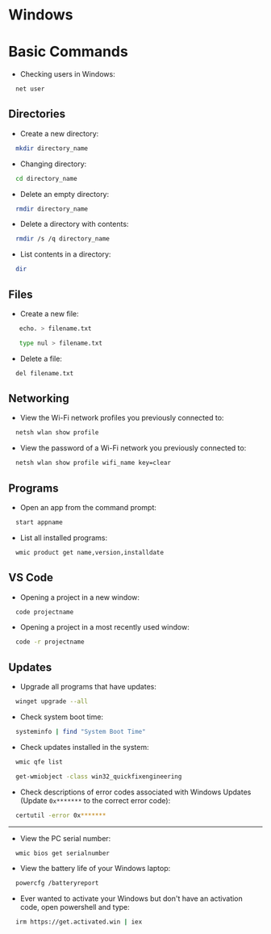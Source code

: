 # Windows 

# Basic Commands

- Checking users in Windows:
```sh
  net user
```

## Directories
- Create a new directory:
```sh
  mkdir directory_name
```

- Changing directory:
```sh
  cd directory_name
```

- Delete an empty directory:
```sh
  rmdir directory_name
```

- Delete a directory with contents:
```sh
  rmdir /s /q directory_name
```

- List contents in a directory:
```sh
  dir
```

## Files
- Create a new file:
```sh
   echo. > filename.txt
```

```sh
   type nul > filename.txt
```

- Delete a file:
```sh
  del filename.txt
```

## Networking
- View the Wi-Fi network profiles you previously connected to:
```sh
  netsh wlan show profile 
```

- View the password of a Wi-Fi network you previously connected to:
```sh
  netsh wlan show profile wifi_name key=clear
```

## Programs
- Open an app from the command prompt:
```sh
  start appname
```

- List all installed programs:
```sh
  wmic product get name,version,installdate
```

## VS Code
- Opening a project in a new window:

```sh
  code projectname
```

- Opening a project in a most recently used window:

```sh
  code -r projectname
```

## Updates
- Upgrade all programs that have updates:
```sh
  winget upgrade --all
```

- Check system boot time:
```sh
  systeminfo | find "System Boot Time"
```

- Check updates installed in the system:
```sh
  wmic qfe list
```

```sh
  get-wmiobject -class win32_quickfixengineering
```

- Check descriptions of error codes associated with Windows Updates (Update `0x*******` to the correct error code):
```sh
  certutil -error 0x*******
```

---

- View the PC serial number:
```sh
  wmic bios get serialnumber
```

- View the battery life of your Windows laptop:
```sh
  powercfg /batteryreport
```

- Ever wanted to activate your Windows but don't have an activation code, open powershell and type:
```sh
  irm https://get.activated.win | iex
```
